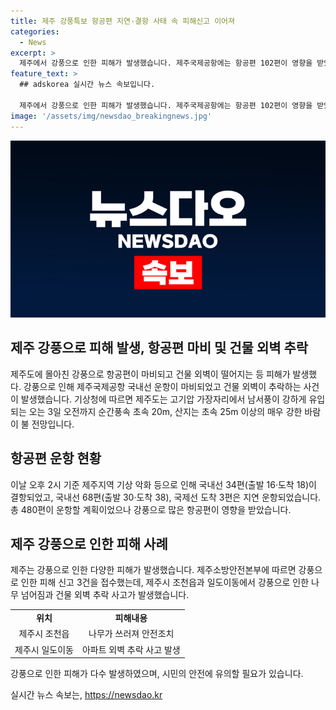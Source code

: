 ```yaml
---
title: 제주 강풍특보 항공편 지연·결항 사태 속 피해신고 이어져
categories:
  - News
excerpt: >
  제주에서 강풍으로 인한 피해가 발생했습니다. 제주국제공항에는 항공편 102편이 영향을 받았고, 각종 건물에서도 피해가 발생했습니다. 제주는 강풍 특보와 경보가 내려진 지역으로, 소방안전본부는 강풍으로 인한 피해 신고 3건을 접수했습니다. 기상청은 오는 3일까지 강한 바람이 계속될 것으로 예상하고 있습니다. 이에 따라 제주 지역에서는 안전에 유의해야 합니다. (150자)
feature_text: >
  ## adskorea 실시간 뉴스 속보입니다.

  제주에서 강풍으로 인한 피해가 발생했습니다. 제주국제공항에는 항공편 102편이 영향을 받았고, 각종 건물에서도 피해가 발생했습니다. 제주는 강풍 특보와 경보가 내려진 지역으로, 소방안전본부는 강풍으로 인한 피해 신고 3건을 접수했습니다. 기상청은 오는 3일까지 강한 바람이 계속될 것으로 예상하고 있습니다. 이에 따라 제주 지역에서는 안전에 유의해야 합니다. (150자)
image: '/assets/img/newsdao_breakingnews.jpg'
---
```


<p><img src="/assets/img/newsdao_breakingnews.jpg" alt="adskorea 속보" /></p>

<h2 data-ke-size="size26">제주 강풍으로 피해 발생, 항공편 마비 및 건물 외벽 추락</h2>

<p data-ke-size="size16">제주도에 몰아친 강풍으로 항공편이 마비되고 건물 외벽이 떨어지는 등 피해가 발생했다. 강풍으로 인해 제주국제공항 국내선 운항이 마비되었고 건물 외벽이 추락하는 사건이 발생했습니다. 기상청에 따르면 제주도는 고기압 가장자리에서 남서풍이 강하게 유입되는 오는 3일 오전까지 순간풍속 초속 20m, 산지는 초속 25m 이상의 매우 강한 바람이 불 전망입니다.</p>

<h2 data-ke-size="size26">항공편 운항 현황</h2>

<p data-ke-size="size16">이날 오후 2시 기준 제주지역 기상 악화 등으로 인해 국내선 34편(출발 16·도착 18)이 결항되었고, 국내선 68편(출발 30·도착 38), 국제선 도착 3편은 지연 운항되었습니다. 총 480편이 운항할 계획이었으나 강풍으로 많은 항공편이 영향을 받았습니다.</p>

<h2 data-ke-size="size26">제주 강풍으로 인한 피해 사례</h2>

<p data-ke-size="size16">제주는 강풍으로 인한 다양한 피해가 발생했습니다. 제주소방안전본부에 따르면 강풍으로 인한 피해 신고 3건을 접수했는데, 제주시 조천읍과 일도이동에서 강풍으로 인한 나무 넘어짐과 건물 외벽 추락 사고가 발생했습니다.</p>

<table>
    <tr>
        <td style="text-align: center; height: 17px;"><b>위치</b></td>
        <td style="text-align: center; height: 17px;"><b>피해내용</b></td>
    </tr>
    <tr>
        <td style="text-align: center; height: 17px;">제주시 조천읍</td>
        <td style="text-align: center; height: 17px;">나무가 쓰러져 안전조치</td>
    </tr>
    <tr>
        <td style="text-align: center; height: 17px;">제주시 일도이동</td>
        <td style="text-align: center; height: 17px;">아파트 외벽 추락 사고 발생</td>
    </tr>
</table>

<p data-ke-size="size16">강풍으로 인한 피해가 다수 발생하였으며, 시민의 안전에 유의할 필요가 있습니다.</p>
실시간 뉴스 속보는, <a href="https://newsdao.kr" rel="dofollow">https://newsdao.kr</a>


